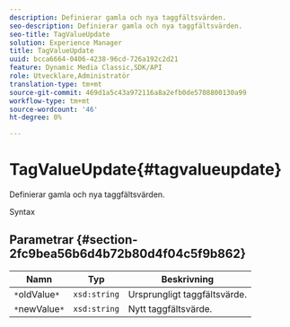 ```yaml
---
description: Definierar gamla och nya taggfältsvärden.
seo-description: Definierar gamla och nya taggfältsvärden.
seo-title: TagValueUpdate
solution: Experience Manager
title: TagValueUpdate
uuid: bcca6664-0406-4238-96cd-726a192c2d21
feature: Dynamic Media Classic,SDK/API
role: Utvecklare,Administratör
translation-type: tm+mt
source-git-commit: 469d1a5c43a972116a8a2efb0de5708800130a99
workflow-type: tm+mt
source-wordcount: '46'
ht-degree: 0%

---
```



# TagValueUpdate{#tagvalueupdate}

Definierar gamla och nya taggfältsvärden.

Syntax

## Parametrar {#section-2fc9bea56b6d4b72b80d4f04c5f9b862}

| Namn | Typ | Beskrivning |
|---|---|---|
| `*`oldValue`*` | `xsd:string` | Ursprungligt taggfältsvärde. |
| `*`newValue`*` | `xsd:string` | Nytt taggfältsvärde. |

